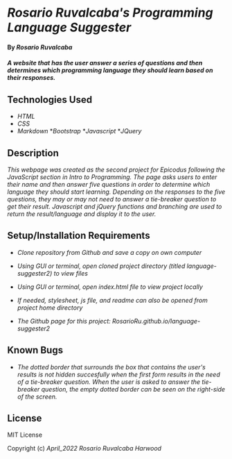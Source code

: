 # _Rosario Ruvalcaba's Programming Language Suggester_

#### By _**Rosario Ruvalcaba**_

#### _A website that has the user answer a series of questions and then determines which programming language they should learn based on their responses._

## Technologies Used

* _HTML_
* _CSS_
* _Markdown_
*_Bootstrap_
*_Javascript_
*_JQuery_

## Description

_This webpage was created as the second project for Epicodus following the JavaScript section in Intro to Programming. The page asks users to enter their name and then answer five questions in order to determine which language they should start learning. Depending on the responses to the five questions, they may or may not need to answer a tie-breaker question to get their result. Javascript and jQuery functions and branching are used to return the result/language and display it to the user._


## Setup/Installation Requirements

* _Clone repository from Github and save a copy on own computer_

* _Using GUI or terminal, open cloned project directory (titled language-suggester2) to view files_

* _Using GUI or terminal, open index.html file to view project locally_

* _If needed, stylesheet, js file, and readme can also be opened from project home directory_

* _The Github page for this project: RosarioRu.github.io/language-suggester2_

## Known Bugs

* _The dotted border that surrounds the box that contains the user's results is not hidden succesfully when the first form results in the need of a tie-breaker question. When the user is asked to answer the tie-breaker question, the empty dotted border can be seen on the right-side of the screen._

## License

MIT License

Copyright (c) _April_2022_ _Rosario Ruvalcaba Harwood_